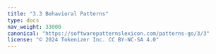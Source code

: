 ```yaml
---
title: "3.3 Behavioral Patterns"
type: docs
nav_weight: 33000
canonical: "https://softwarepatternslexicon.com/patterns-go/3/3"
license: "© 2024 Tokenizer Inc. CC BY-NC-SA 4.0"
---
```

